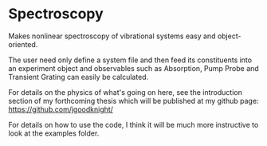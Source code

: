 # Spectroscopy

Makes nonlinear spectroscopy of vibrational systems easy and object-oriented.

The user need only define a system file and then feed its constituents into an experiment object and observables such as Absorption, Pump Probe and Transient Grating can easily be calculated.

For details on the physics of what's going on here, see the introduction section of my forthcoming thesis which will be published at my github page: https://github.com/jgoodknight/

For details on how to use the code, I think it will be much more instructive to look at the examples folder.
